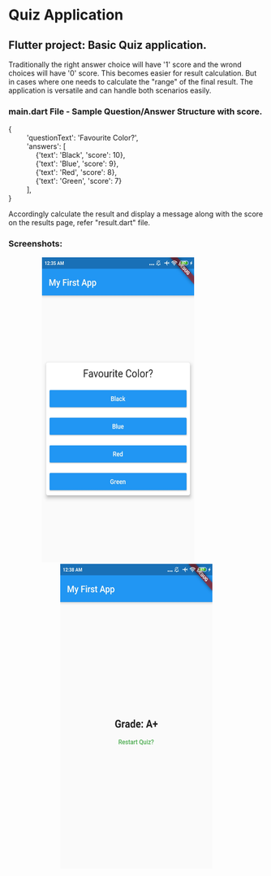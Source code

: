 # Quiz Application

## Flutter project: Basic Quiz application.

Traditionally the right answer choice will have '1' score and the wrond choices will have '0' score. This becomes easier for result calculation. But in cases where one needs to calculate the "range" of the final result. The application is versatile and can handle both scenarios easily.

### main.dart File - Sample Question/Answer Structure with score.
{<br>
      &emsp; &emsp; 'questionText': 'Favourite Color?',<br>
      &emsp; &emsp; 'answers': [<br>
        &emsp; &emsp; &emsp; {'text': 'Black', 'score': 10},<br>
        &emsp; &emsp; &emsp; {'text': 'Blue', 'score': 9},<br>
        &emsp; &emsp; &emsp; {'text': 'Red', 'score': 8},<br>
        &emsp; &emsp; &emsp; {'text': 'Green', 'score': 7}<br>
      &emsp; &emsp; ],<br>
 }<br>
 
 Accordingly calculate the result and display a message along with the score on the results page, refer "result.dart" file. 
 
### Screenshots:

<p align="center"> 
<img width="300" height="600" src="https://github.com/Dhruvpolaris/flutter_quiz_app/blob/master/Screenshots/FirstAppSs2.jpg">
&emsp; &emsp; &emsp; &emsp; 
<img width="300" height="600" src="https://github.com/Dhruvpolaris/flutter_quiz_app/blob/master/Screenshots/FirstAppSs1.jpg">
</p>
